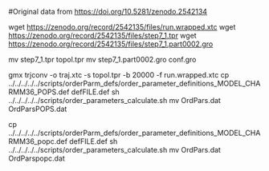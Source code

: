 #Original data from https://doi.org/10.5281/zenodo.2542134



wget  https://zenodo.org/record/2542135/files/run.wrapped.xtc
wget  https://zenodo.org/record/2542135/files/step7_1.tpr
wget  https://zenodo.org/record/2542135/files/step7_1.part0002.gro

mv  step7_1.tpr topol.tpr
mv  step7_1.part0002.gro conf.gro

gmx trjconv -o traj.xtc -s topol.tpr -b 20000 -f run.wrapped.xtc
cp  ../../../../../scripts/orderParm_defs/order_parameter_definitions_MODEL_CHARMM36_POPS.def defFILE.def
sh ../../../../../scripts/order_parameters_calculate.sh
mv OrdPars.dat OrdParsPOPS.dat

cp  ../../../../../scripts/orderParm_defs/order_parameter_definitions_MODEL_CHARMM36_popc.def defFILE.def
sh ../../../../../scripts/order_parameters_calculate.sh
mv OrdPars.dat OrdParspopc.dat

